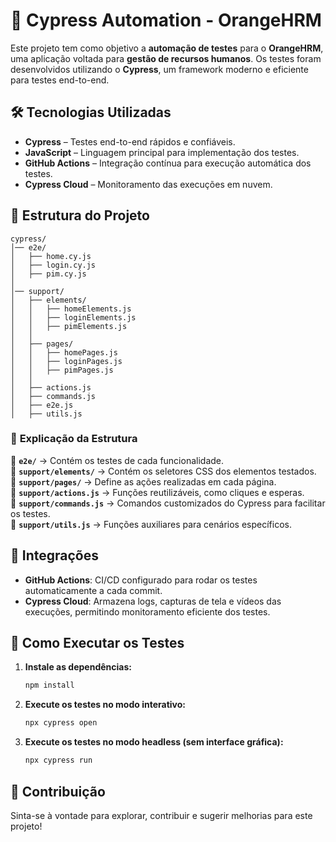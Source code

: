 # 🚀 Cypress Automation - OrangeHRM

Este projeto tem como objetivo a **automação de testes** para o **OrangeHRM**, uma aplicação voltada para **gestão de recursos humanos**. Os testes foram desenvolvidos utilizando o **Cypress**, um framework moderno e eficiente para testes end-to-end.

## 🛠 Tecnologias Utilizadas

- **Cypress** – Testes end-to-end rápidos e confiáveis.
- **JavaScript** – Linguagem principal para implementação dos testes.
- **GitHub Actions** – Integração contínua para execução automática dos testes.
- **Cypress Cloud** – Monitoramento das execuções em nuvem.

## 📂 Estrutura do Projeto

```
cypress/
│── e2e/
│   ├── home.cy.js
│   ├── login.cy.js
│   ├── pim.cy.js
│
│── support/
│   ├── elements/
│   │   ├── homeElements.js
│   │   ├── loginElements.js
│   │   ├── pimElements.js
│   │
│   ├── pages/
│   │   ├── homePages.js
│   │   ├── loginPages.js
│   │   ├── pimPages.js
│   │
│   ├── actions.js
│   ├── commands.js
│   ├── e2e.js
│   ├── utils.js
```

### 🔹 **Explicação da Estrutura**

📌 **`e2e/`** → Contém os testes de cada funcionalidade.  
📌 **`support/elements/`** → Contém os seletores CSS dos elementos testados.  
📌 **`support/pages/`** → Define as ações realizadas em cada página.  
📌 **`support/actions.js`** → Funções reutilizáveis, como cliques e esperas.  
📌 **`support/commands.js`** → Comandos customizados do Cypress para facilitar os testes.  
📌 **`support/utils.js`** → Funções auxiliares para cenários específicos.

## 🚀 Integrações

- **GitHub Actions**: CI/CD configurado para rodar os testes automaticamente a cada commit.
- **Cypress Cloud**: Armazena logs, capturas de tela e vídeos das execuções, permitindo monitoramento eficiente dos testes.

## 🏁 Como Executar os Testes

1. **Instale as dependências:**

   ```sh
   npm install
   ```

2. **Execute os testes no modo interativo:**

   ```sh
   npx cypress open
   ```

3. **Execute os testes no modo headless (sem interface gráfica):**

   ```sh
   npx cypress run
   ```

## 📌 Contribuição

Sinta-se à vontade para explorar, contribuir e sugerir melhorias para este projeto!
